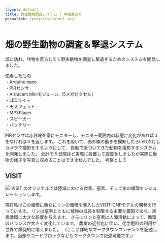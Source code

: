 ```yaml
---
layout: default
title: 野生動物調査システム | 中根進之介
permalink: /projects/animal-iot/
---
```


# 畑の野生動物の調査＆撃退システム

畑に訪れ、作物を荒らしてく野生動物を調査し撃退するためのシステムを開発しました。


使用したもの<br>
・Arduino nano<br>
・PIRセンサ<br>
・Arducam Miniモジュール（5メガピクセル）<br>
・LEDライト<br>
・モスフェット<br>
・MP3Player<br>
・スピーカー<br>
・バッテリー<br>

PIRセンサは赤外線を常にモニターし、モニター範囲内の状態に変化があれば１をなければ０を返します。
これを用いて、赤外線の動きを検知したらLED点灯しカメラで撮影をするようにして、
自動で近づいてきた動物を撮影するシステムを開発しました。
合計で５日間ほど実際に設置して調査をしましたが実際に動物の様子を写真に収めることはできませんでした。
考察として


## VISIT
<img class="img-fluid" src="/shin.nakane.achive/images/visit.png">
VISIT のオリジナルでは陸域における炭素、窒素、そして水の循環をシミュレーションします。

現在私はこの循環に新たにリンの循環を導入したVISIT-CNPモデルの開発を行っています。
リンは窒素とともに植物の成長を制限する主要な要因であり、炭素循環に大きな影響を与えます。
さらにリンと窒素は人間活動によって、循環のバランスが大きく変化しています。
農業の近代化に伴い、化学肥料の利用が世界で爆発的に増えました。
（ここに詳細なマークダウンコンテンツを記述します。画像やコードブロックなどもマークダウンで記述可能です。）
